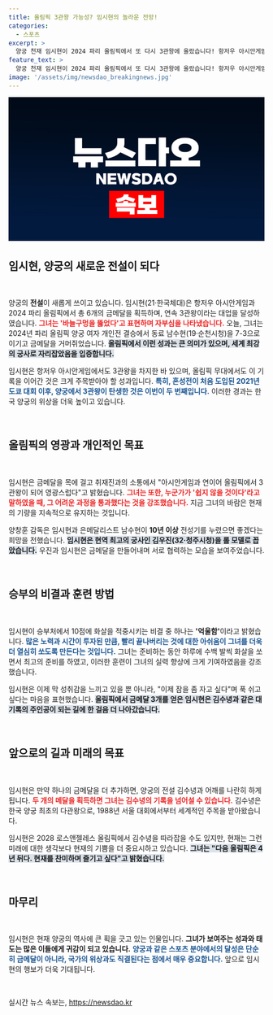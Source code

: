 ```yaml
---
title: 올림픽 3관왕 가능성? 임시현의 놀라운 전망!
categories:
  - 스포츠
excerpt: >
  양궁 천재 임시현이 2024 파리 올림픽에서 또 다시 3관왕에 올랐습니다! 항저우 아시안게임에 이어 금메달 6개를 차지하며 세계 최강 궁사의 위상을 과시한 그는, 앞으로의 목표는 꾸준함을 유지하는 것이라고 밝히며 많은 이들의 주목을 받고 있습니다.
feature_text: >
  양궁 천재 임시현이 2024 파리 올림픽에서 또 다시 3관왕에 올랐습니다! 항저우 아시안게임에 이어 금메달 6개를 차지하며 세계 최강 궁사의 위상을 과시한 그는, 앞으로의 목표는 꾸준함을 유지하는 것이라고 밝히며 많은 이들의 주목을 받고 있습니다.
image: '/assets/img/newsdao_breakingnews.jpg'
---
```


<p><img src="/assets/img/newsdao_breakingnews.jpg" alt="firstkoreanews 속보" /></p>

<h2 data-ke-size="size26">임시현, 양궁의 새로운 전설이 되다</h2>

<p data-ke-size="size16">&nbsp;</p>

<p data-ke-size="size16">양궁의 <b>전설</b>이 새롭게 쓰이고 있습니다. 임시현(21·한국체대)은 항저우 아시안게임과 2024 파리 올림픽에서 총 6개의 금메달을 획득하며, 연속 3관왕이라는 대업을 달성하였습니다. <b><span style="color: #ee2323;">그녀는 '바늘구멍을 뚫었다'고 표현하며 자부심을 나타냈습니다.</span></b> 오늘, 그녀는 2024년 파리 올림픽 양궁 여자 개인전 결승에서 동료 남수현(19·순천시청)을 7-3으로 이기고 금메달을 거머쥐었습니다. <b><span style="background-color: #21538527;">올림픽에서 이런 성과는 큰 의미가 있으며, 세계 최강의 궁사로 자리잡았음을 입증합니다.</span></b></p>

<p data-ke-size="size16">임시현은 항저우 아시안게임에서도 3관왕을 차지한 바 있으며, 올림픽 무대에서도 이 기록을 이어간 것은 크게 주목받아야 할 성과입니다. <b><span style="color: #1a5490;">특히, 혼성전이 처음 도입된 2021년 도쿄 대회 이후, 양궁에서 3관왕이 탄생한 것은 이번이 두 번째입니다.</span></b> 이러한 경과는 한국 양궁의 위상을 더욱 높이고 있습니다.</p>

<p data-ke-size="size16">&nbsp;</p>

<h2 data-ke-size="size26">올림픽의 영광과 개인적인 목표</h2>

<p data-ke-size="size16">&nbsp;</p>

<p data-ke-size="size16">임시현은 금메달을 목에 걸고 취재진과의 소통에서 "아시안게임과 연이어 올림픽에서 3관왕이 되어 영광스럽다"고 밝혔습니다. <b><span style="color: #ee2323;">그녀는 또한, 누군가가 '쉽지 않을 것이다'라고 말하였을 때, 그 어려운 과정을 통과했다는 것을 강조했습니다.</span></b> 지금 그녀의 바람은 현재의 기량을 지속적으로 유지하는 것입니다.</p>

<p data-ke-size="size16">양창훈 감독은 임시현과 은메달리스트 남수현이 <b>10년 이상</b> 전성기를 누렸으면 좋겠다는 희망을 전했습니다. <b><span style="background-color: #21538527;">임시현은 현역 최고의 궁사인 김우진(32·청주시청)을 롤 모델로 꼽았습니다.</span></b> 우진과 임시현은 금메달을 만들어내며 서로 협력하는 모습을 보여주었습니다.</p>

<p data-ke-size="size16">&nbsp;</p>

<h2 data-ke-size="size26">승부의 비결과 훈련 방법</h2>

<p data-ke-size="size16">&nbsp;</p>

<p data-ke-size="size16">임시현이 승부처에서 10점에 화살을 적중시키는 비결 중 하나는 <b>'억울함'</b>이라고 밝혔습니다. <b><span style="color: #1a5490;">많은 노력과 시간이 투자된 만큼, 빨리 끝나버리는 것에 대한 아쉬움이 그녀를 더욱더 열심히 쏘도록 만든다는 것입니다.</span></b> 그녀는 준비하는 동안 하루에 수백 발씩 화살을 쏘면서 최고의 준비를 하였고, 이러한 훈련이 그녀의 실력 향상에 크게 기여하였음을 강조했습니다.</p>

<p data-ke-size="size16">임시현은 이제 막 성취감을 느끼고 있을 뿐 아니라, "이제 잠을 좀 자고 싶다"며 푹 쉬고 싶다는 마음을 표현했습니다. <b><span style="background-color: #21538527;">올림픽에서 금메달 3개를 얻은 임시현은 김수녕과 같은 대기록의 주인공이 되는 길에 한 걸음 더 나아갔습니다.</span></b></p>

<p data-ke-size="size16">&nbsp;</p>

<h2 data-ke-size="size26">앞으로의 길과 미래의 목표</h2>

<p data-ke-size="size16">&nbsp;</p>

<p data-ke-size="size16">임시현은 만약 하나의 금메달을 더 추가하면, 양궁의 전설 김수녕과 어깨를 나란히 하게 됩니다. <b><span style="color: #ee2323;">두 개의 메달을 획득하면 그녀는 김수녕의 기록을 넘어설 수 있습니다.</span></b> 김수녕은 한국 양궁 최초의 다관왕으로, 1988년 서울 대회에서부터 세계적인 주목을 받아왔습니다.</p>

<p data-ke-size="size16">임시현은 2028 로스앤젤레스 올림픽에서 김수녕을 따라잡을 수도 있지만, 현재는 그런 미래에 대한 생각보다 현재의 기쁨을 더 중요시하고 있습니다. <b><span style="background-color: #21538527;">그녀는 "다음 올림픽은 4년 뒤다. 현재를 찬미하며 즐기고 싶다"고 밝혔습니다.</span></b></p>

<p data-ke-size="size16">&nbsp;</p>

<h2 data-ke-size="size26">마무리</h2>

<p data-ke-size="size16">&nbsp;</p>

<p data-ke-size="size16">임시현은 현재 양궁의 역사에 큰 획을 긋고 있는 인물입니다. <b>그녀가 보여주는 성과와 태도는 많은 이들에게 귀감이 되고 있습니다.</b> <b><span style="color: #1a5490;">양궁과 같은 스포츠 분야에서의 달성은 단순히 금메달이 아니라, 국가의 위상과도 직결된다는 점에서 매우 중요합니다.</span></b> 앞으로 임시현의 행보가 더욱 기대됩니다.</p>

<p data-ke-size="size16">&nbsp;</p>
실시간 뉴스 속보는, <a href="https://newsdao.kr" rel="dofollow">https://newsdao.kr</a>


